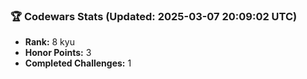### 🏆 Codewars Stats (Updated: 2025-03-07 20:09:02 UTC)

- **Rank:** 8 kyu
- **Honor Points:** 3
- **Completed Challenges:** 1

